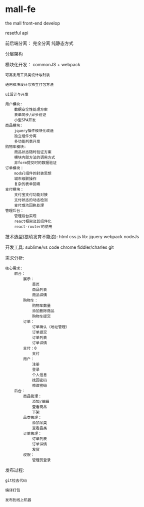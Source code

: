 # mall-fe
the mall front-end develop

resetful api

前后端分离：
    完全分离
    纯静态方式

分层架构

模块化开发：
    commonJS + webpack
    
    可高复用工具类设计与封装
    
    通用模块设计与独立打包方法
    
    ui设计与开发
    
    用户模块:
        数据安全性处理方案
        表单同步/异步验证
        小型SPA开发
    商品模块:
        jquery插件模块化改造
        独立组件分离
        多功能列表开发
    购物车模块:
        商品状态随时验证方案
        模块内部方法的调用方式
        非form提交时的数据验证
    订单模块：
        modal组件的封装思想
        城市级联操作
        复杂的表单回填
    支付模块：
        支付宝支付功能对接
        支付状态的动态检测
        支付成功回执处理
    管理后台：
        管理后台实现
        react框架及其组件化
        react-router的使用
        

技术选型(猥琐发育不能浪):
    html
    css
    js
    lib:
        jquery
    webpack
    nodeJs

开发工具:
    sublime/vs code
    chrome 
    fiddler/charles 
    git


需求分析:
    
    核心需求:
        前台：
            展示：
                首页
                商品列表
                商品详情
            购物车：
                购物车数量
                添加删除商品
                购物车提交
            订单：
                订单确认（地址管理）
                订单提交
                订单列表
                订单详情
            支付：0
                支付    
            用户：
                注册
                登录
                个人信息
                找回密码
                修改密码
        后台：
            商品管理：
                添加/编辑
                查看商品
                下架
            品类管理：
                添加品类
                查看品类
            订单管理：
                订单列表
                订单详情
                发货
            权限：
                管理员登录
        

发布过程:

    git拉去代码
    
    编译打包
    
    发布到线上机器




